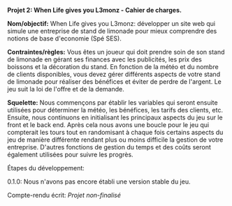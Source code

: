 **Projet 2: When Life gives you L3monz - Cahier de charges.**

**Nom/objectif:** When Life gives you L3monz: développer un site web qui simule une entreprise de stand de limonade pour mieux comprendre des notions de base d'economie (Spé SES).

**Contraintes/règles:** Vous êtes un joueur qui doit prendre soin de son stand de limonade en gérant ses finances avec les publicités, les prix des boissons et la décoration du stand. En fonction de la météo et du nombre de clients disponibles, vous devez gérer différents aspects de votre stand de limonade pour réaliser des bénéfices et éviter de perdre de l'argent. Le jeu suit la loi de l'offre et de la demande.

**Squelette:** Nous commençons par établir les variables qui seront ensuite utilisées pour déterminer la météo, les bénéfices, les tarifs des clients, etc. Ensuite, nous continuons en initialisant les principaux aspects du jeu sur le front et le back end. Après cela nous avons une boucle pour le jeu qui compterait les tours tout en randomisant à chaque fois certains aspects du jeu de manière différente rendant plus ou moins difficile la gestion de votre entreprise. D'autres fonctions de gestion du temps et des coûts seront également utilisées pour suivre les progrès.

Étapes du développement: 

0.1.0: Nous n'avons pas encore établi une version stable du jeu.


Compte-rendu écrit:
_Projet non-finalisé_
